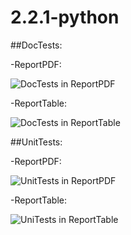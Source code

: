 # 2.2.1-python

##DocTests:

-ReportPDF:

![DocTests in ReportPDF](https://user-images.githubusercontent.com/103308669/206652867-65a924b8-049c-4481-9bc1-75b84c272e12.png)

-ReportTable:

![DocTests in ReportTable](https://user-images.githubusercontent.com/103308669/206652946-a4590d3b-a089-4c94-a585-f288a5c271b1.png)

##UnitTests:

-ReportPDF:

![UnitTests in ReportPDF](https://user-images.githubusercontent.com/103308669/206654588-121bcf9b-c9c2-4b26-a85b-c040a0d217b0.png)

-ReportTable:

![UniTests in ReportTable](https://user-images.githubusercontent.com/103308669/206654607-77530bdd-bc86-48df-9e05-a6260442d696.png)
